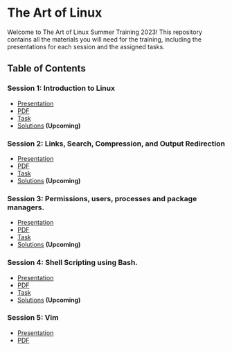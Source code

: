 # The Art of Linux

Welcome to The Art of Linux Summer Training 2023! This repository contains all the materials you will need for the training, including the presentations for each session and the assigned tasks. 

## Table of Contents

### Session 1: Introduction to Linux

- [Presentation](https://docs.google.com/presentation/d/1pJOu4AjdnAeFMqPGfYW4uaYPFiBUgfRmcei7-JBS70c/edit?usp=sharing)
- [PDF](Session1/Session1.pdf)
- [Task](Session1/README.md)
- [Solutions]() **(Upcoming)**


### Session 2: Links, Search, Compression, and Output Redirection

- [Presentation](https://docs.google.com/presentation/d/1mBhec4oLBWfpzH15E12YuR_c06YrbtYvM_JOwIp50KA/edit?usp=sharing)
- [PDF](Session2/Session2.pdf)
- [Task](Session2/README.md)
- [Solutions]() **(Upcoming)**


### Session 3: Permissions, users, processes and package managers.

- [Presentation](https://docs.google.com/presentation/d/1Bzv4We-uCLlVqjaYY9D5DP_RrLLe8irJFpPxw-Sx9eM/edit?usp=sharing)
- [PDF](Session3/Session-3.pdf)
- [Task](Session3/README.md)
- [Solutions]() **(Upcoming)**


### Session 4: Shell Scripting using Bash.

- [Presentation](https://docs.google.com/presentation/d/1Bcl4rX0QYAE642eQHPoTc0hcFswZqCL3RYieiTjxpbk/edit?usp=sharing)
- [PDF](Session4/Session4.pdf)
- [Task](Session4/README.md)
- [Solutions]() **(Upcoming)**


### Session 5: Vim

- [Presentation](https://docs.google.com/presentation/d/1-l-Aiza5BeVF_1Qt39uy8syCg6IKUpLTBWLV680pmo0/edit?usp=sharing)
- [PDF](Session5/Session5.pdf)

